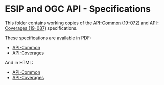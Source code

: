 #  ESIP and OGC API - Specifications

This folder contains working copies of the [API-Common (19-072)](https://github.com/opengeospatial/CoverageProcessAnalytics/blob/master/Specifications/19-072.html) and [API-Coverages (19-087)](https://github.com/opengeospatial/CoverageProcessAnalytics/blob/master/Specifications/19-087.html) specifications.

These specifications are available in PDF:

* [API-Common](https://github.com/opengeospatial/CoverageProcessAnalytics/blob/master/Specifications/19-072.pdf)
* [API-Coverages](https://github.com/opengeospatial/CoverageProcessAnalytics/blob/master/Specifications/19-087.pdf)

And in HTML:

* [API-Common](https://github.com/opengeospatial/CoverageProcessAnalytics/blob/master/Specifications/19-072.html)
* [API-Coverages](https://github.com/opengeospatial/CoverageProcessAnalytics/blob/master/Specifications/19-087.html)


